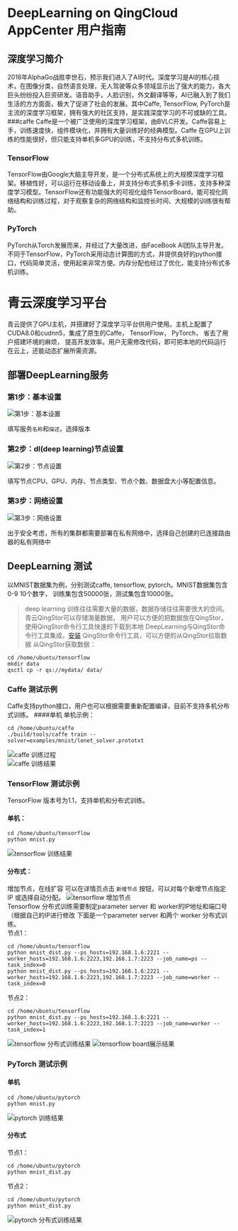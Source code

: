 # DeepLearning on QingCloud AppCenter 用户指南
## 深度学习简介
2016年AlphaGo战胜李世石，预示我们进入了AI时代。深度学习是AI的核心技术，在图像分类，自然语言处理，无人驾驶等众多领域显示出了强大的能力，各大巨头纷纷投入巨资研发。语音助手，人脸识别，外文翻译等等，AI已融入到了我们生活的方方面面，极大了促进了社会的发展。其中Caffe, TensorFlow, PyTorch是主流的深度学习框架，拥有强大的社区支持，是实践深度学习的不可或缺的工具。  
###caffe
Caffe是一个被广泛使用的深度学习框架，由BVLC开发。Caffe容易上手，训练速度快，组件模块化，并拥有大量训练好的经典模型。Caffe 在GPU上训练的性能很好，但只能支持单机多GPU的训练，不支持分布式多机训练。
### TensorFlow
TensorFlow由Google大脑主导开发，是一个分布式系统上的大规模深度学习框架。移植性好，可以运行在移动设备上，并支持分布式多机多卡训练，支持多种深度学习模型。TensorFlow还有功能强大的可视化组件TensorBoard，能可视化网络结构和训练过程，对于观察复杂的网络结构和监控长时间、大规模的训练很有帮助。
### PyTorch
PyTorch从Torch发展而来，并经过了大量改进，由FaceBook AI团队主导开发。不同于TensorFlow，PyTorch采用动态计算图的方式，并提供良好的python接口，代码简单灵活，使用起来非常方便。内存分配也经过了优化，能支持分布式多机训练。
# 青云深度学习平台
青云提供了GPU主机，并搭建好了深度学习平台供用户使用。主机上配置了CUDA8.0和cudnn5，集成了原生的Caffe， TensorFlow， PyTorch， 省去了用户搭建环境的麻烦， 提高开发效率。用户无需修改代码，即可把本地的代码运行在云上，还能动态扩展所需资源。

## 部署DeepLearning服务

### 第1步：基本设置

![第1步：基本设置](../../images/DeepLearning/basic_config.png)

填写服务`名称`和`描述`，选择版本

### 第2步：dl(deep learning)节点设置

![第2步：节点设置](../../images/DeepLearning/dl_node_config.png)

填写节点CPU、GPU、内存、节点类型、节点个数、数据盘大小等配置信息。

### 第3步：网络设置

![第3步：网络设置](../../images/DeepLearning/network_config.png)

出于安全考虑，所有的集群都需要部署在私有网络中，选择自己创建的已连接路由器的私有网络中

## DeepLearning 测试
以MNIST数据集为例，分别测试caffe, tensorflow, pytorch。MNIST数据集包含 0-9 10个数字，
训练集包含50000张，测试集包含10000张。
> deep learning 训练往往需要大量的数据，数据存储往往需要很大的空间。青云QingStor可以存储海量数据，
用户可以方便的把数据放在QingStor，使用QingStor命令行工具快速的下载到本地
DeepLearning与QingStor命令行工具集成，[安装](https://docs.qingcloud.com/qingstor/command_line_tools/qsctl.html)
QingStor命令行工具，可以方便的从QingStor拉取数据
从QingStor获取数据：  
```shell
cd /home/ubuntu/tensorflow  
mkdir data   
qsctl cp -r qs://mydata/ data/
```

### Caffe 测试示例
Caffe支持python接口，用户也可以根据需要重新配置编译，目前不支持多机分布式训练。
####单机
单机示例：  
```shell
cd /home/ubuntu/caffe  
./build/tools/caffe train --solver=examples/mnist/lenet_solver.prototxt
```
![caffe 训练过程](../../images/DeepLearning/caffe_train.png)   
![caffe 训练结果](../../images/DeepLearning/caffe_result.png)
### TensorFlow 测试示例
TensorFlow 版本号为1.1，支持单机和分布式训练。  
#### 单机：
```shell
cd /home/ubuntu/tensorflow  
python mnist.py
```
![tensorflow 训练结果](../../images/DeepLearning/tensorflow_result.png)  

#### 分布式：
增加节点，在线扩容
可以在详情页点击 `新增节点` 按钮，可以对每个新增节点指定 IP 或选择自动分配。
![tensorflow 增加节点](../../images/DeepLearning/tensorflow_add_node.png)  
Tensorflow 分布式训练需要制定parameter server 和 worker的IP地址和端口号（根据自己的IP进行修改
下面是一个parameter server 和两个 worker 分布式训练。  
节点1：  
```shell
cd /home/ubuntu/tensorflow  
python mnist_dist.py --ps_hosts=192.168.1.6:2221 --worker_hosts=192.168.1.6:2223,192.168.1.7:2223 --job_name=ps --task_index=0  
python mnist_dist.py --ps_hosts=192.168.1.6:2221 --worker_hosts=192.168.1.6:2223,192.168.1.7:2223 --job_name=worker --task_index=0  
```
节点2：
```shell
cd /home/ubuntu/tensorflow  
python mnist_dist.py --ps_hosts=192.168.1.6:2221 --worker_hosts=192.168.1.6:2223,192.168.1.7:2223 --job_name=worker --task_index=1
```
![tensorflow 分布式训练结果](../../images/DeepLearning/tensorfow_cluster_result.png)
![tensorflow board展示结果](../../images/DeepLearning/tensorfow_tensorboard.png)
### PyTorch 测试示例
#### 单机 
```shell
cd /home/ubuntu/pytorch  
python mnist.py
```
![pytorch 训练结果](../../images/DeepLearning/pytorch_result.png)
#### 分布式
节点1：  
```shell
cd /home/ubuntu/pytorch   
python mnist_dist.py  
```
节点2：
```shell
cd /home/ubuntu/pytorch   
python mnist_dist.py
```
![pytorch 分布式训练结果](../../images/DeepLearning/pytorch_cluster_result.png)
